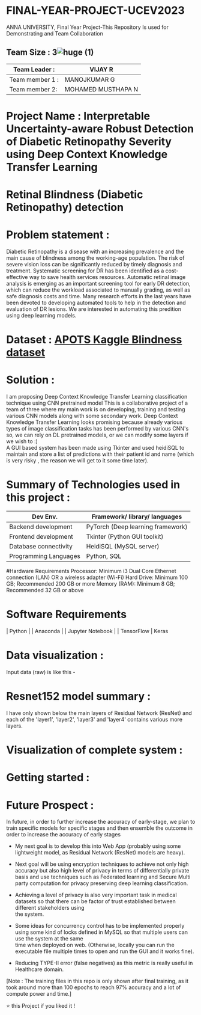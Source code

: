 # FINAL-YEAR-PROJECT-UCEV2023
ANNA UNIVERSITY, Final Year Project-This Repository Is used for Demonstrating and Team Collaboration


## __Team Size : 3__![huge (1)](https://user-images.githubusercontent.com/50842331/222134690-9e10ff2f-67b4-42bc-85ac-aae71378ec8f.png)



|Team Leader :| VIJAY R |
| ------------|---------------|  
|Team member 1 :|MANOJKUMAR G|
|Team member 2:|MOHAMED MUSTHAPA N|


# Project Name :<b> Interpretable Uncertainty-aware Robust Detection of Diabetic Retinopathy Severity using Deep Context Knowledge Transfer Learning</b>

# Retinal Blindness (Diabetic Retinopathy) detection   

# Problem statement :    
Diabetic Retinopathy is a disease with an increasing prevalence and the main cause of blindness among the working-age population. The risk of severe vision loss can be significantly reduced by timely diagnosis and treatment. Systematic screening for DR has been identified as a cost-effective way to save health services resources. Automatic retinal image analysis is emerging as an important screening tool for early DR detection, which can reduce the workload associated to manually grading, as well as safe diagnosis costs and time. Many research efforts in the last years have been devoted to developing automated tools to help in the detection and evaluation of DR lesions.
We are interested in automating this predition using deep learning models.

# Dataset : [APOTS Kaggle Blindness dataset](https://www.kaggle.com/c/aptos2019-blindness-detection)      

# Solution :   
I am proposing Deep Context Knowledge Transfer Learning classification technique using CNN pretrained model
This is a collaborative project of a team of three where my main work is on developing, training and testing various CNN models along with some secondary work.
Deep Context Knowledge Transfer Learning looks promising because already various types of image classification tasks has been performed by various CNN's so, we can rely on DL pretrained models, or we can modify some layers if we wish to :)    
A GUI based system has been made using Tkinter and used heidiSQL to maintain and store a list of predictions with their patient id and name (which is very risky , the reason we will get to it some time later).   

# Summary of Technologies used in this project :       
| Dev Env. | Framework/ library/ languages |
| ------------- | ------------- |
| Backend development  | PyTorch (Deep learning framework) |
| Frontend development | Tkinter (Python GUI toolkit) |
| Database connectivity | HeidiSQL (MySQL server) |
| Programming Languages | Python, SQL |
#Hardware Requirements
Processor: Minimum i3 Dual Core
Ethernet connection (LAN) OR a wireless adapter (Wi-Fi)
Hard Drive: Minimum 100 GB; Recommended 200 GB or more
Memory (RAM): Minimum 8 GB; Recommended 32 GB or above

# Software Requirements
| Python |
| Anaconda |
| Jupyter Notebook |
| TensorFlow |
Keras    

# Data visualization :     
Input data (raw) is like this -     

# Resnet152 model summary :     
I have only shown below the main layers of Residual Network (ResNet) and each of the 'layer1', 'layer2', 'layer3' and 'layer4' contains various more layers.      
 

# Visualization of complete system :    
 


# Getting started :       

 
 # Future Prospect :  
 In future, in order to further increase the accuracy of early-stage, we plan to train specific models for specific stages
 and then ensemble the outcome in order to increase the accuracy of early stages
 
 * My next goal is to develop this into Web App (probably using some lightweight model, as Residual Network (ResNet)  models are heavy).   
 * Next goal will be using encryption techniques to achieve not only high accuracy but also high level of privacy in terms of differentially private basis and use techniques such as Federated learning and Secure Multi party computation for privacy preserving deep learning classification.
 
 * Achieving a level of privacy is also very important task in medical datasets so that there can be factor of trust established between different stakeholders using  
   the system.   
 * Some ideas for concurrency control has to be implemented properly using some kind of locks defined in MySQL so that multiple users can use the system at the same  
   time when deployed on web.
 (Otherwise, locally you can run the executable file multiple times to open and run the GUI and it works fine).      
 * Reducing TYPE-II error (false negatives) as this metric is really useful in Healthcare domain.   

[Note : The training files in this repo is only shown after final training, as it took around more than 100 epochs to reach 97% accuracy and a lot of compute power and time.]     


⭐️ this Project if you liked it !
